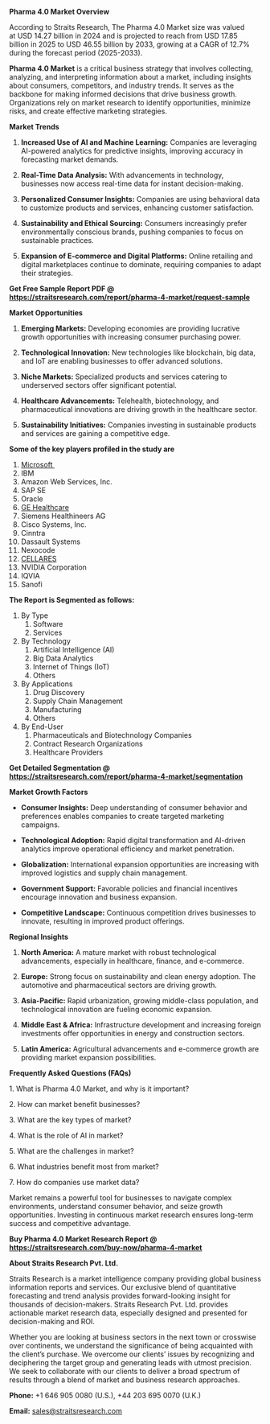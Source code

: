 <p><strong>Pharma 4.0 Market Overview</strong></p>
<p>According to Straits Research, The Pharma 4.0 Market size was valued at USD 14.27 billion in 2024 and is projected to reach from USD 17.85 billion in 2025 to USD 46.55 billion by 2033, growing at a CAGR of 12.7% during the forecast period (2025-2033).</p>
<p><strong>Pharma 4.0 Market</strong> is a critical business strategy that involves collecting, analyzing, and interpreting information about a market, including insights about consumers, competitors, and industry trends. It serves as the backbone for making informed decisions that drive business growth. Organizations rely on market research to identify opportunities, minimize risks, and create effective marketing strategies.</p>
<p><strong>Market Trends</strong></p>
<ol>
<li>
<p><strong>Increased Use of AI and Machine Learning:</strong> Companies are leveraging AI-powered analytics for predictive insights, improving accuracy in forecasting market demands.</p>
</li>
<li>
<p><strong>Real-Time Data Analysis:</strong> With advancements in technology, businesses now access real-time data for instant decision-making.</p>
</li>
<li>
<p><strong>Personalized Consumer Insights:</strong> Companies are using behavioral data to customize products and services, enhancing customer satisfaction.</p>
</li>
<li>
<p><strong>Sustainability and Ethical Sourcing:</strong> Consumers increasingly prefer environmentally conscious brands, pushing companies to focus on sustainable practices.</p>
</li>
<li>
<p><strong>Expansion of E-commerce and Digital Platforms:</strong> Online retailing and digital marketplaces continue to dominate, requiring companies to adapt their strategies.</p>
</li>
</ol>
<p><strong>Get Free Sample Report PDF @ <a href=https://straitsresearch.com/report/pharma-4-market/request-sample>https://straitsresearch.com/report/pharma-4-market/request-sample</a></strong></p>
<p><strong>Market Opportunities</strong></p>
<ol>
<li>
<p><strong>Emerging Markets:</strong> Developing economies are providing lucrative growth opportunities with increasing consumer purchasing power.</p>
</li>
<li>
<p><strong>Technological Innovation:</strong> New technologies like blockchain, big data, and IoT are enabling businesses to offer advanced solutions.</p>
</li>
<li>
<p><strong>Niche Markets:</strong> Specialized products and services catering to underserved sectors offer significant potential.</p>
</li>
<li>
<p><strong>Healthcare Advancements:</strong> Telehealth, biotechnology, and pharmaceutical innovations are driving growth in the healthcare sector.</p>
</li>
<li>
<p><strong>Sustainability Initiatives:</strong> Companies investing in sustainable products and services are gaining a competitive edge.</p>
</li>
</ol>
<div>
<div><strong>Some of the key players profiled in the study are</strong></div>
</div>
<p><ol>
<li><a href=""https://www.microsoft.com/en-in"" target=""_blank"" rel=""noopener"">Microsoft&nbsp;</a></li>
<li>IBM</li>
<li>Amazon Web Services, Inc.</li>
<li>SAP SE&nbsp;</li>
<li>Oracle</li>
<li><a href=""https://www.gehealthcare.in/"" target=""_blank"" rel=""noopener"">GE Healthcare</a></li>
<li>Siemens Healthineers AG</li>
<li>Cisco Systems, Inc.</li>
<li>Cinntra</li>
<li>Dassault Systems</li>
<li>Nexocode</li>
<li><a href=""https://www.cellares.com/"" target=""_blank"" rel=""noopener"">CELLARES</a></li>
<li>NVIDIA Corporation</li>
<li>IQVIA</li>
<li>Sanofi</li>
</ol></p>
<p><strong>The Report is Segmented as follows:</strong></p>
<p><ol>
<li>By Type
<ol>
<li>Software</li>
<li>Services</li>
</ol>
</li>
<li>By Technology
<ol>
<li>Artificial Intelligence (AI)</li>
<li>Big Data Analytics</li>
<li>Internet of Things (IoT)</li>
<li>Others</li>
</ol>
</li>
<li>By Applications
<ol>
<li>Drug Discovery</li>
<li>Supply Chain Management</li>
<li>Manufacturing</li>
<li>Others</li>
</ol>
</li>
<li>By End-User
<ol>
<li>Pharmaceuticals and Biotechnology Companies</li>
<li>Contract Research Organizations</li>
<li>Healthcare Providers</li>
</ol>
</li>
</ol></p>
<p><strong>Get Detailed Segmentation @ <a href=https://straitsresearch.com/report/pharma-4-market/segmentation>https://straitsresearch.com/report/pharma-4-market/segmentation</a></strong></p>
<p><strong>Market Growth Factors</strong></p>
<ul>
<li>
<p><strong>Consumer Insights:</strong> Deep understanding of consumer behavior and preferences enables companies to create targeted marketing campaigns.</p>
</li>
<li>
<p><strong>Technological Adoption:</strong> Rapid digital transformation and AI-driven analytics improve operational efficiency and market penetration.</p>
</li>
<li>
<p><strong>Globalization:</strong> International expansion opportunities are increasing with improved logistics and supply chain management.</p>
</li>
<li>
<p><strong>Government Support:</strong> Favorable policies and financial incentives encourage innovation and business expansion.</p>
</li>
<li>
<p><strong>Competitive Landscape:</strong> Continuous competition drives businesses to innovate, resulting in improved product offerings.</p>
</li>
</ul>
<p><strong>Regional Insights</strong></p>
<ol>
<li>
<p><strong>North America:</strong> A mature market with robust technological advancements, especially in healthcare, finance, and e-commerce.</p>
</li>
<li>
<p><strong>Europe:</strong> Strong focus on sustainability and clean energy adoption. The automotive and pharmaceutical sectors are driving growth.</p>
</li>
<li>
<p><strong>Asia-Pacific:</strong> Rapid urbanization, growing middle-class population, and technological innovation are fueling economic expansion.</p>
</li>
<li>
<p><strong>Middle East &amp; Africa:</strong> Infrastructure development and increasing foreign investments offer opportunities in energy and construction sectors.</p>
</li>
<li>
<p><strong>Latin America:</strong> Agricultural advancements and e-commerce growth are providing market expansion possibilities.</p>
</li>
</ol>
<p><strong>Frequently Asked Questions (FAQs)</strong></p>
<p>1. What is Pharma 4.0 Market, and why is it important?</p>
<p>2. How can market benefit businesses?</p>
<p>3. What are the key types of market?</p>
<p>4. What is the role of AI in market?</p>
<p>5. What are the challenges in market?</p>
<p>6. What industries benefit most from market?</p>
<p>7. How do companies use market data?</p>
<p>Market remains a powerful tool for businesses to navigate complex environments, understand consumer behavior, and seize growth opportunities. Investing in continuous market research ensures long-term success and competitive advantage.</p>
<p><strong>Buy Pharma 4.0 Market Research Report @ <a href=https://straitsresearch.com/buy-now/pharma-4-market>https://straitsresearch.com/buy-now/pharma-4-market</a></strong></p>
<p><strong>About Straits Research Pvt. Ltd.</strong></p>
<p>Straits Research is a market intelligence company providing global business information reports and services. Our exclusive blend of quantitative forecasting and trend analysis provides forward-looking insight for thousands of decision-makers. Straits Research Pvt. Ltd. provides actionable market research data, especially designed and presented for decision-making and ROI.</p>
<p>Whether you are looking at business sectors in the next town or crosswise over continents, we understand the significance of being acquainted with the client&rsquo;s purchase. We overcome our clients&rsquo; issues by recognizing and deciphering the target group and generating leads with utmost precision. We seek to collaborate with our clients to deliver a broad spectrum of results through a blend of market and business research approaches.</p>
<p><strong>Phone:</strong> +1 646 905 0080 (U.S.), +44 203 695 0070 (U.K.)</p>
<p><strong>Email:</strong> <u><a href=mailto:sales@straitsresearch.com>sales@straitsresearch.com</a></u></p>
